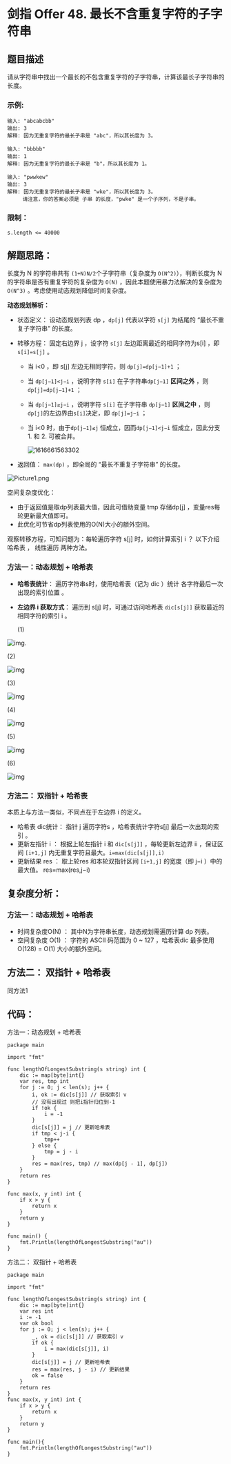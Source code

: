 # 剑指 Offer 48. 最长不含重复字符的子字符串

## 题目描述

请从字符串中找出一个最长的不包含重复字符的子字符串，计算该最长子字符串的长度。

### 示例:

```
输入: "abcabcbb"
输出: 3 
解释: 因为无重复字符的最长子串是 "abc"，所以其长度为 3。

输入: "bbbbb"
输出: 1
解释: 因为无重复字符的最长子串是 "b"，所以其长度为 1。

输入: "pwwkew"
输出: 3
解释: 因为无重复字符的最长子串是 "wke"，所以其长度为 3。
     请注意，你的答案必须是 子串 的长度，"pwke" 是一个子序列，不是子串。
```

### 限制：

```
s.length <= 40000
```

## 解题思路：

长度为 N 的字符串共有 `(1+N)N/2`个子字符串（复杂度为 `O(N^2)`），判断长度为 N 的字符串是否有重复字符的复杂度为 `O(N)` ，因此本题使用暴力法解决的复杂度为 `O(N^3)` 。考虑使用动态规划降低时间复杂度。

**动态规划解析：**

- 状态定义： 设动态规划列表 dp ，`dp[j]` 代表以字符 `s[j]` 为结尾的 “最长不重复子字符串” 的长度。

- 转移方程： 固定右边界 j ，设字符 `s[j]` 左边距离最近的相同字符为s[i] ，即`s[i]=s[j]` 。

  - 当 i<0 ，即 s[j] 左边无相同字符，则 `dp[j]=dp[j−1]+1` ；

  - 当 `dp[j−1]<j−i` ，说明字符 `s[i]` 在子字符串`dp[j−1]` **区间之外** ，则 `dp[j]=dp[j−1]+1` ；

  - 当 `dp[j−1]≥j−i` ，说明字符 `s[i]` 在子字符串 `dp[j−1]` **区间之中** ，则`dp[j]`的左边界由`s[i]`决定，即 `dp[j]=j−i` ；

  - 当 i<0 时，由于`dp[j−1]≤j` 恒成立，因而`dp[j−1]<j−i` 恒成立，因此分支 1. 和 2. 可被合并。

    ![1616661563302](http://cdn.xiaot123.com/blog/2021-04/1616661563302.png-blog)
    	

- 返回值： `max(dp)` ，即全局的 “最长不重复子字符串” 的长度。

![Picture1.png](http://cdn.xiaot123.com/blog/2021-04/c576757494724070d0c40cd192352ef9f48c42e14af09a1333972b9d843624a3-Picture1.png-blog)



空间复杂度优化：

- 由于返回值是取dp列表最大值，因此可借助变量 tmp 存储dp[j] ，变量res每轮更新最大值即可。
- 此优化可节省dp列表使用的O(N)大小的额外空间。

观察转移方程，可知问题为：每轮遍历字符 s[j] 时，如何计算索引 i ？
以下介绍 哈希表 ， 线性遍历 两种方法。

### 方法一：动态规划 + 哈希表

- **哈希表统计**： 遍历字符串s时，使用哈希表（记为 dic ）统计 各字符最后一次出现的索引位置 。

- **左边界 i 获取方式**： 遍历到 s[j] 时，可通过访问哈希表 `dic[s[j]]` 获取最近的相同字符的索引 i 。

  (1)

![img](http://cdn.xiaot123.com/blog/2021-04/cb0dcc10288d513379da10134c3ce1f9d57f04f975071d29feffb3818131bead-Picture3.png-blog).

(2)

![img](http://cdn.xiaot123.com/blog/2021-04/9f4d382dbcde01d659a3b42e4f79412b0d465736664cd84ab32960ede52c70db-Picture5.png-blog)

(3)

![img](http://cdn.xiaot123.com/blog/2021-04/2ca3b3f651023b04937ebca4aeaa037ee2735c16044cb114e4779a9b7d5710c0-Picture6.png-blog)

(4)

![img](http://cdn.xiaot123.com/blog/2021-04/566742b9e54d09e4db35b745f61cc2fcb5e2ff4c9367124396a48293c70acaf6-Picture7.png-blog)

(5)

![img](http://cdn.xiaot123.com/blog/2021-04/2fdcc0106d69d72b32883c3994a5f9da5890678cdfa0e676eafd742090de7957-Picture9.png-blog)

(6)

![img](http://cdn.xiaot123.com/blog/2021-04/349014fd22c1d247405706e75a6dbefc5ddcb65f64cc75f343d841dc81584cab-Picture10.png-blog)

### 方法二： 双指针 + 哈希表

本质上与方法一类似，不同点在于左边界 i 的定义。

- 哈希表 dic统计： 指针 j 遍历字符s ，哈希表统计字符s[j] 最后一次出现的索引 。
- 更新左指针 i ： 根据上轮左指针 i 和 `dic[s[j]]` ，每轮更新左边界 ii ，保证区间 `[i+1,j]` 内无重复字符且最大。`i=max(dic[s[j]],i)`
- 更新结果 res ： 取上轮res 和本轮双指针区间 `[i+1,j]` 的宽度（即 j−i ）中的最大值。
  res=max(res,j−i)





## 复杂度分析：

### 方法一：动态规划 + 哈希表

- 时间复杂度O(N) ： 其中N为字符串长度，动态规划需遍历计算 dp 列表。
- 空间复杂度 O(1) ： 字符的 ASCII 码范围为 0 ~ 127 ，哈希表dic 最多使用 O(128) = O(1) 大小的额外空间。

## 方法二： 双指针 + 哈希表

同方法1



## 代码：

方法一：动态规划 + 哈希表

```
package main

import "fmt"

func lengthOfLongestSubstring(s string) int {
	dic := map[byte]int{}
	var res, tmp int
	for j := 0; j < len(s); j++ {
		i, ok := dic[s[j]] // 获取索引 v
		// 没有出现过 则把i指针归位到-1
		if !ok {
			i = -1
		}
		dic[s[j]] = j // 更新哈希表
		if tmp < j-i {
			tmp++
		} else {
			tmp = j - i
		}
		res = max(res, tmp) // max(dp[j - 1], dp[j])
	}
	return res
}

func max(x, y int) int {
	if x > y {
		return x
	}
	return y
}

func main() {
	fmt.Println(lengthOfLongestSubstring("au"))
}

```

方法二： 双指针 + 哈希表

```
package main

import "fmt"

func lengthOfLongestSubstring(s string) int {
	dic := map[byte]int{}
	var res int
	i := -1
	var ok bool
	for j := 0; j < len(s); j++ {
		_, ok = dic[s[j]] // 获取索引 v
		if ok {
			i = max(dic[s[j]], i)
		}
		dic[s[j]] = j // 更新哈希表
		res = max(res, j - i) // 更新结果
		ok = false
	}
	return res
}
func max(x, y int) int {
	if x > y {
		return x
	}
	return y
}

func main(){
	fmt.Println(lengthOfLongestSubstring("au"))
}
```

